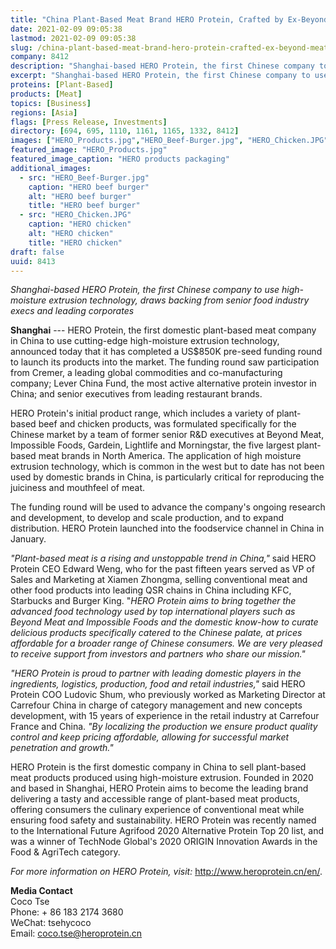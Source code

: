 ```yaml
---
title: "China Plant-Based Meat Brand HERO Protein, Crafted by Ex-Beyond Meat and Impossible Foods Senior Staffers, Closes $850K Pre-Seed Round"
date: 2021-02-09 09:05:38
lastmod: 2021-02-09 09:05:38
slug: /china-plant-based-meat-brand-hero-protein-crafted-ex-beyond-meat-and-impossible-foods
company: 8412
description: "Shanghai-based HERO Protein, the first Chinese company to use high-moisture extrusion technology, drawsbacking from senior food industry execs and leading corporates"
excerpt: "Shanghai-based HERO Protein, the first Chinese company to use high-moisture extrusion technology, drawsbacking from senior food industry execs and leading corporates"
proteins: [Plant-Based]
products: [Meat]
topics: [Business]
regions: [Asia]
flags: [Press Release, Investments]
directory: [694, 695, 1110, 1161, 1165, 1332, 8412]
images: ["HERO_Products.jpg","HERO_Beef-Burger.jpg", "HERO_Chicken.JPG"]
featured_image: "HERO_Products.jpg"
featured_image_caption: "HERO products packaging"
additional_images:
  - src: "HERO_Beef-Burger.jpg"
    caption: "HERO beef burger"
    alt: "HERO beef burger"
    title: "HERO beef burger"
  - src: "HERO_Chicken.JPG"
    caption: "HERO chicken"
    alt: "HERO chicken"
    title: "HERO chicken"
draft: false
uuid: 8413
---
```

*Shanghai-based HERO Protein, the first Chinese company to use
high-moisture extrusion technology, draws backing from senior food
industry execs and leading corporates*

**Shanghai** --- HERO Protein, the first domestic plant-based meat
company in China to use cutting-edge high-moisture extrusion technology,
announced today that it has completed a US\$850K pre-seed funding round
to launch its products into the market. The funding round saw
participation from Cremer, a leading global commodities and
co-manufacturing company; Lever China Fund, the most active alternative
protein investor in China; and senior executives from leading restaurant
brands.

HERO Protein's initial product range, which includes a variety of
plant-based beef and chicken products, was formulated specifically for
the Chinese market by a team of former senior R&D executives at Beyond
Meat, Impossible Foods, Gardein, Lightlife and Morningstar, the five
largest plant-based meat brands in North America. The application of
high moisture extrusion technology, which is common in the west but to
date has not been used by domestic brands in China, is particularly
critical for reproducing the juiciness and mouthfeel of meat.

The funding round will be used to advance the company's ongoing research
and development, to develop and scale production, and to expand
distribution. HERO Protein launched into the foodservice channel in
China in January.

*\"Plant-based meat is a rising and unstoppable trend in China,\"* said
HERO Protein CEO Edward Weng, who for the past fifteen years served as
VP of Sales and Marketing at Xiamen Zhongma, selling conventional meat
and other food products into leading QSR chains in China including KFC,
Starbucks and Burger King. \"*HERO Protein aims to bring together the
advanced food technology used by top international players such as
Beyond Meat and Impossible Foods and the domestic know-how to curate
delicious products specifically catered to the Chinese palate, at prices
affordable for a broader range of Chinese consumers. We are very pleased
to receive support from investors and partners who share our mission.\"*

*\"HERO Protein is proud to partner with leading domestic players in the
ingredients, logistics, production, food and retail industries,\"* said
HERO Protein COO Ludovic Shum, who previously worked as Marketing
Director at Carrefour China in charge of category management and new
concepts development, with 15 years of experience in the retail industry
at Carrefour France and China. *\"By localizing the production we ensure
product quality control and keep pricing affordable, allowing for
successful market penetration and growth.\"*

HERO Protein is the first domestic company in China to sell plant-based
meat products produced using high-moisture extrusion. Founded in 2020
and based in Shanghai, HERO Protein aims to become the leading brand
delivering a tasty and accessible range of plant-based meat products,
offering consumers the culinary experience of conventional meat while
ensuring food safety and sustainability. HERO Protein was recently named
to the International Future Agrifood 2020 Alternative Protein Top 20
list, and was a winner of TechNode Global's 2020 ORIGIN Innovation
Awards in the Food & AgriTech category.

*For more information on HERO Protein, visit:*
<http://www.heroprotein.cn/en/>.

**Media Contact**\
Coco Tse\
Phone: + 86 183 2174 3680\
WeChat: tsehycoco\
Email: <coco.tse@heroprotein.cn>
